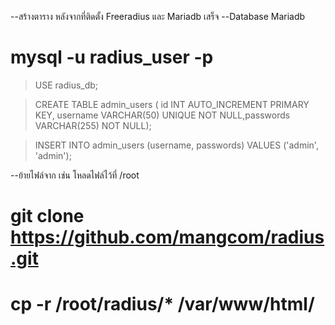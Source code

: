 --สร้างตาราง หลังจากที่ติดตั้ง Freeradius และ Mariadb เสร็จ
--Database Mariadb
# mysql -u radius_user -p
> USE radius_db;

> CREATE TABLE admin_users ( id INT AUTO_INCREMENT PRIMARY KEY, username VARCHAR(50) UNIQUE NOT NULL,passwords VARCHAR(255) NOT NULL);

> INSERT INTO admin_users (username, passwords) VALUES ('admin', 'admin');

--ย้ายไฟล์จาก เช่น โหลดไฟล์ไว้ที่ /root
# git clone https://github.com/mangcom/radius.git

# cp -r /root/radius/* /var/www/html/
